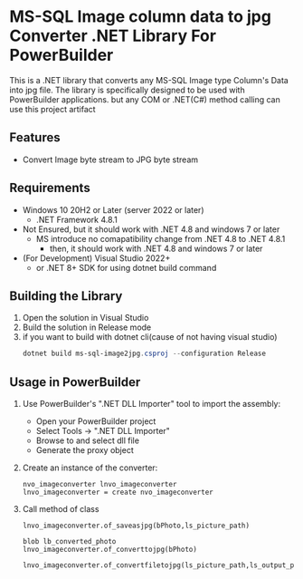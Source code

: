 # MS-SQL Image column data to jpg Converter .NET Library For PowerBuilder

This is a .NET library that converts any MS-SQL Image type Column's Data into jpg file.
The library is specifically designed to be used with PowerBuilder applications.
but any COM or .NET(C#) method calling can use this project artifact

## Features

- Convert Image byte stream to JPG byte stream

## Requirements

- Windows 10 20H2 or Later (server 2022 or later)
  - .NET Framework 4.8.1
- Not Ensured, but it should work with .NET 4.8 and windows 7 or later
  - MS introduce no comapatibility change from .NET 4.8 to .NET 4.8.1
    - then, it should work with .NET 4.8 and windows 7 or later
- (For Development) Visual Studio 2022+
  - or .NET 8+ SDK for using dotnet build command

## Building the Library

1. Open the solution in Visual Studio
2. Build the solution in Release mode
3. if you want to build with dotnet cli(cause of not having visual studio)
   ```powershell
   dotnet build ms-sql-image2jpg.csproj --configuration Release
   ```

## Usage in PowerBuilder
1. Use PowerBuilder's ".NET DLL Importer" tool to import the assembly:
   - Open your PowerBuilder project
   - Select Tools → ".NET DLL Importer"
   - Browse to and select dll file
   - Generate the proxy object

2. Create an instance of the converter:
   ```powerbuilder
   nvo_imageconverter lnvo_imageconverter
   lnvo_imageconverter = create nvo_imageconverter
   ```

3. Call method of class
   ```powerbuilder
   lnvo_imageconverter.of_saveasjpg(bPhoto,ls_picture_path)
   ```
   ```powerbuilder
   blob lb_converted_photo
   lnvo_imageconverter.of_converttojpg(bPhoto)
   ```
   ```powerbuilder
   lnvo_imageconverter.of_convertfiletojpg(ls_picture_path,ls_output_path)
   ```
